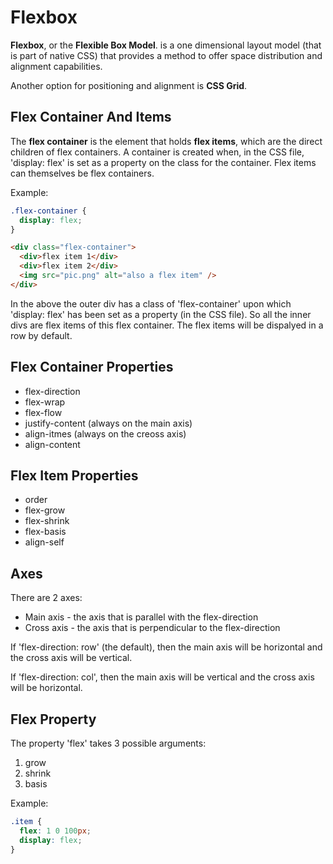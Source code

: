 # Flexbox

**Flexbox**, or the **Flexible Box Model**. is a one dimensional layout model (that is part of native CSS) that provides a method to offer space distribution and alignment capabilities.

Another option for positioning and alignment is **CSS Grid**.

## Flex Container And Items

The **flex container** is the element that holds **flex items**, which are the direct children of flex containers. A container is created when, in the CSS file, 'display: flex' is set as a property on the class for the container. Flex items can themselves be flex containers.

Example:

```css
.flex-container {
  display: flex;
}
```

```html
<div class="flex-container">
  <div>flex item 1</div>
  <div>flex item 2</div>
  <img src="pic.png" alt="also a flex item" />
</div>
```

In the above the outer div has a class of 'flex-container' upon which 'display: flex' has been set as a property (in the CSS file). So all the inner divs are flex items of this flex container. The flex items will be dispalyed in a row by default.

## Flex Container Properties

- flex-direction
- flex-wrap
- flex-flow
- justify-content (always on the main axis)
- align-itmes (always on the creoss axis)
- align-content

## Flex Item Properties

- order
- flex-grow
- flex-shrink
- flex-basis
- align-self

## Axes

There are 2 axes:

- Main axis - the axis that is parallel with the flex-direction
- Cross axis - the axis that is perpendicular to the flex-direction

If 'flex-direction: row' (the default), then the main axis will be horizontal and the cross axis will be vertical.

If 'flex-direction: col', then the main axis will be vertical and the cross axis will be horizontal.

## Flex Property

The property 'flex' takes 3 possible arguments:

1. grow
2. shrink
3. basis

Example:

```css
.item {
  flex: 1 0 100px;
  display: flex;
}
```
